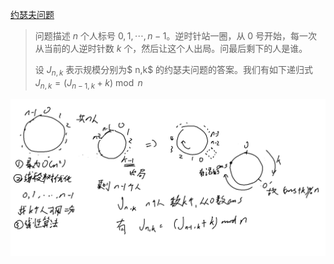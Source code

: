 [约瑟夫问题](约瑟夫问题)
>问题描述
>$n$ 个人标号 $0,1,\cdots, n-1$。逆时针站一圈，从 $0$ 号开始，每一次从当前的人逆时针数 $k$ 个，然后让这个人出局。问最后剩下的人是谁。
>
>设 $J_{n,k}$ 表示规模分别为$ n,k$ 的约瑟夫问题的答案。我们有如下递归式
$J_{n,k}=(J_{n-1,k}+k)\bmod n$

![photo](../../photo/yuesefu.png)